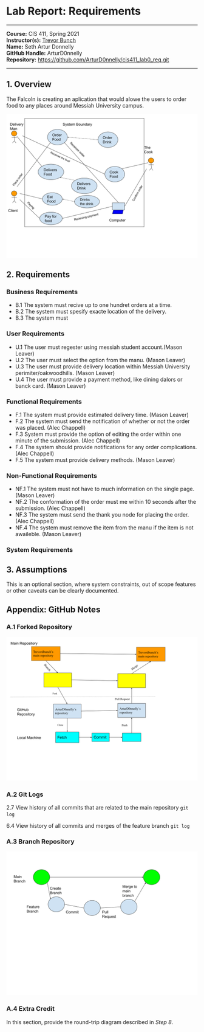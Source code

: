 # Lab Report: Requirements
___
**Course:** CIS 411, Spring 2021  
**Instructor(s):** [Trevor Bunch](https://github.com/trevordbunch)  
**Name:** Seth Artur Donnelly  
**GitHub Handle:** ArturD0nnelly  
**Repository:** https://github.com/ArturD0nnelly/cis411_lab0_req.git
___

## 1. Overview
The Falcoln is creating an aplication that would alowe the users to order food to any places around Messiah University campus.

![Use Case Diagram](/assets/system_diagram.svg)

## 2. Requirements

### Business Requirements
- B.1 The system must recive up to one hundret orders at a time.
- B.2 The system must spesify exacte location of the delivery.
- B.3 The system must 

### User Requirements
- U.1 The user must regester using messiah student account.(Mason Leaver)
- U.2 The user must select the option from the manu. (Mason Leaver)
- U.3 The user must provide delivery location within Messiah University perimiter/oakwoodhills. (Mason Leaver)
- U.4 The user must provide a payment method, like dining dalors or banck card. (Mason Leaver)

### Functional Requirements
- F.1 The system must provide estimated delivery time. (Mason Leaver)
- F.2 The system must send the notification of whether or not the order was placed. (Alec Chappell)
- F.3 System must provide the option of editing the order within one minute of the submission. (Alec Chappell)
- F.4 The system should provide notifications for any order complications. (Alec Chappell)
- F.5 The system must provide delivery methods. (Mason Leaver)

### Non-Functional Requirements
- NF.1 The system must not have to much information on the single page. (Mason Leaver)
- NF.2 The conformation of the order must me within 10 seconds after the submission. (Alec Chappell)
- NF.3 The system must send the thank you node for placing the order. (Alec Chappell)
- NF.4 The system must remove the item from the manu if the item is not awaileble. (Mason Leaver)

### System Requirements




## 3. Assumptions
This is an optional section, where system constraints, out of scope features or other caveats can be clearly documented.  

## Appendix: GitHub Notes

### A.1 Forked Repository
![Use Case Diagram](/assets/repository_diagram.svg)

### A.2 Git Logs
2.7 View history of all commits that are related to the main repository `git log`

6.4 View history of all commits and merges of the feature branch `git log`

### A.3 Branch Repository
![Use Case Diagram](/assets/main_feature_branch.svg)

### A.4 Extra Credit
In this section, provide the round-trip diagram described in *Step 8*.